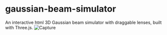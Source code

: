 # gaussian-beam-simulator
An interactive html 3D Gaussian beam simulator with draggable lenses, built with Three.js.
![Capture](https://github.com/user-attachments/assets/1ec79be0-1444-4577-a79a-65b2fa2d3319)
